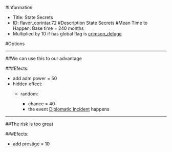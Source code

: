 #Information
 - Title: State Secrets
 - ID: flavor_corintar.72
#Description
State Secrets
#Mean Time to Happen:
Base time = 240 months
 - Multiplied by 10 if has global flag is [crimson_deluge](../flags/crimson_deluge.md)

#Options

___
##We can use this to our advantage

###Efects:<ul><li>add adm power = 50</li><li>hidden effect:</li><ul><li>random:</li><ul><li>chance = 40</li><li>the event [Diplomatic Incident](../events/diplomatic_incident.md) happens</li></ul></ul></ul>

___
##The risk is too great

###Efects:<ul><li>add prestige = 10</li></ul>
